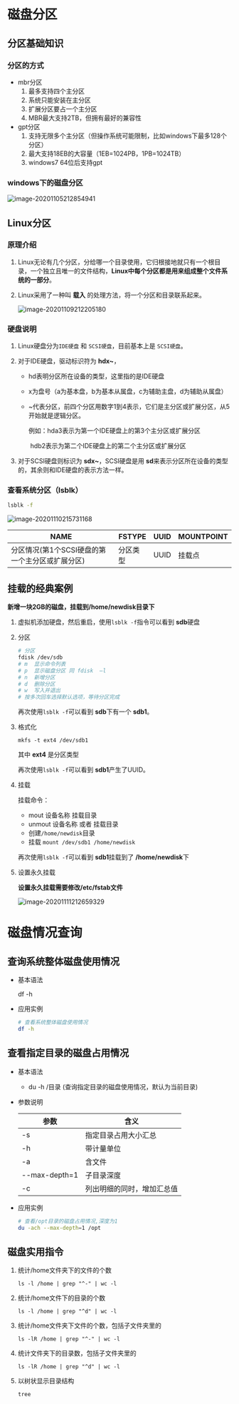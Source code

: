 # 磁盘分区

## 分区基础知识

### 分区的方式

* mbr分区
  1. 最多支持四个主分区
  2. 系统只能安装在主分区
  3. 扩展分区要占一个主分区
  4. MBR最大支持2TB，但拥有最好的兼容性
* gpt分区
  1. 支持无限多个主分区（但操作系统可能限制，比如windows下最多128个分区）
  2. 最大支持18EB的大容量（1EB=1024PB，1PB=1024TB）
  3. windows7 64位后支持gpt

### windows下的磁盘分区

![image-20201105212854941](3.1.磁盘分区.assets/image-20201105212854941.png)

## Linux分区

### 原理介绍

1. Linux无论有几个分区，分给哪一个目录使用，它归根接地就只有一个根目录，一个独立且唯一的文件结构，**Linux中每个分区都是用来组成整个文件系统的一部分**。

2. Linux采用了一种叫 **载入** 的处理方法，将一个分区和目录联系起来。

   ![image-20201109212205180](3.1.磁盘分区.assets/image-20201109212205180.png)

### 硬盘说明

1. Linux硬盘分为`IDE硬盘` 和 `SCSI硬盘`，目前基本上是 `SCSI硬盘`。

2. 对于IDE硬盘，驱动标识符为 **hdx~**，

   - hd表明分区所在设备的类型，这里指的是IDE硬盘

   - x为盘号（a为基本盘，b为基本从属盘，c为辅助主盘，d为辅助从属盘）

   - ~代表分区，前四个分区用数字1到4表示，它们是主分区或扩展分区，从5开始就是逻辑分区。

     例如：hda3表示为第一个IDE硬盘上的第3个主分区或扩展分区

     ​				hdb2表示为第二个IDE硬盘上的第二个主分区或扩展分区

3. 对于SCSI硬盘则标识为 **sdx~**，SCSI硬盘是用 **sd**来表示分区所在设备的类型的，其余则和IDE硬盘的表示方法一样。

### 查看系统分区（lsblk）

```bash
lsblk -f
```

![image-20201110215731168](3.1.磁盘分区.assets/image-20201110215731168.png)

| NAME                                            | FSTYPE   | UUID | MOUNTPOINT |
| ----------------------------------------------- | -------- | ---- | ---------- |
| 分区情况(第1个SCSI硬盘的第一个主分区或扩展分区) | 分区类型 | UUID | 挂载点     |

## 挂载的经典案例

**新增一块2GB的磁盘，挂载到/home/newdisk目录下**

1. 虚拟机添加硬盘，然后重启，使用`lsblk -f`指令可以看到 **sdb**硬盘

2. 分区

   ```bash
   # 分区
   fdisk /dev/sdb
   # m	显示命令列表
   # p	显示磁盘分区 同 fdisk	–l
   # n	新增分区
   # d	删除分区
   # w	写入并退出
   # 按多次回车选择默认选项，等待分区完成
   ```

   再次使用`lsblk -f`可以看到 **sdb**下有一个 **sdb1**。

3. 格式化

   `mkfs -t ext4 /dev/sdb1`

   其中 **ext4** 是分区类型

   再次使用`lsblk -f`可以看到 **sdb1**产生了UUID。

4. 挂载

   挂载命令：

   - mout 设备名称 挂载目录
   - unmout 设备名称 或者 挂载目录
   - 创建`/home/newdisk`目录
   - 挂载 `mount /dev/sdb1 /home/newdisk`

   再次使用`lsblk -f`可以看到 **sdb1**挂载到了 **/home/newdisk**下

5. 设置永久挂载

   **设置永久挂载需要修改/etc/fstab文件**

   ![image-20201111212659329](3.1.磁盘分区.assets/image-20201111212659329.png)

# 磁盘情况查询

## 查询系统整体磁盘使用情况

* 基本语法

  df -h

* 应用实例

  ```bash
  # 查看系统整体磁盘使用情况
  df -h
  ```

## 查看指定目录的磁盘占用情况

* 基本语法
  - du -h /目录 (查询指定目录的磁盘使用情况，默认为当前目录)

* 参数说明

  | 参数          | 含义                       |
  | ------------- | -------------------------- |
  | -s            | 指定目录占用大小汇总       |
  | -h            | 带计量单位                 |
  | -a            | 含文件                     |
  | --max-depth=1 | 子目录深度                 |
  | -c            | 列出明细的同时，增加汇总值 |

* 应用实例

  ```bash
  # 查看/opt目录的磁盘占用情况,深度为1
  du -ach --max-depth=1 /opt
  ```

## 磁盘实用指令

1. 统计/home文件夹下的文件的个数

   `ls -l /home | grep "^-" | wc -l`

2. 统计/home文件下的目录的个数

   `ls -l /home | grep "^d" | wc -l`

3. 统计/home文件夹下文件的个数，包括子文件夹里的

   `ls -lR /home | grep "^-" | wc -l`

4. 统计文件夹下的目录数，包括子文件夹里的

   `ls -lR /home | grep "^d" | wc -l`

5. 以树状显示目录结构

   `tree`